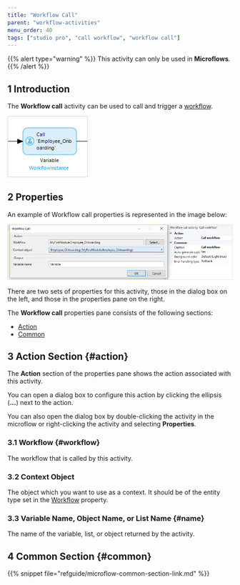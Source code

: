 ```yaml
---
title: "Workflow Call"
parent: "workflow-activities"
menu_order: 40
tags: ["studio pro", "call workflow", "workflow call"]
---
```


{{% alert type="warning" %}}
This activity can only be used in **Microflows**.
{{% /alert %}}

## 1 Introduction

The **Workflow call** activity can be used to call and trigger a [workflow](workflows). 

![](attachments/call-workflow/workflow-call.jpg)

## 2 Properties

An example of Workflow call properties is represented in the image below:

![](attachments/call-workflow/workflow-call-properties.jpg)

There are two sets of properties for this activity, those in the dialog box on the left, and those in the properties pane on the right.

The **Workflow call** properties pane consists of the following sections:

* [Action](#action)
* [Common](#common)

## 3 Action Section {#action}

The **Action** section of the properties pane shows the action associated with this activity.

You can open a dialog box to configure this action by clicking the ellipsis (**…**) next to the action.

You can also open the dialog box by double-clicking the activity in the microflow or right-clicking the activity and selecting **Properties**.

### 3.1 Workflow {#workflow}

The workflow that is called by this activity. 

### 3.2 Context Object

The object which you want to use as a context. It should be of the entity type set in the [Workflow](#workflow) property.

### 3.3 Variable Name, Object Name, or List Name {#name}

The name of the variable, list, or object returned by the activity.

## 4 Common Section {#common}

{{% snippet file="refguide/microflow-common-section-link.md" %}}